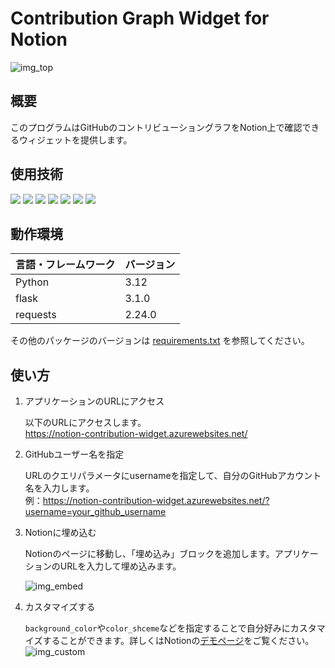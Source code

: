 # Contribution Graph Widget for Notion

![img_top](https://qiita-user-contents.imgix.net/https%3A%2F%2Fqiita-image-store.s3.ap-northeast-1.amazonaws.com%2F0%2F3828517%2Fa61704d4-8dce-dafe-5296-4504242bfaab.png?ixlib=rb-4.0.0&auto=format&gif-q=60&q=75&s=67a95e2de5e99ea43087a95f6f590bed)

## 概要

このプログラムはGitHubのコントリビューショングラフをNotion上で確認できるウィジェットを提供します。

## 使用技術
<p style="display: inline">
    <img src="https://img.shields.io/badge/-Python-F9DC3E.svg?logo=python&style=flat">
    <img src="https://img.shields.io/badge/-CSS3-1572B6.svg?logo=css3&style=flat">
    <img src="https://img.shields.io/badge/-HTML5-333.svg?logo=html5&style=flat">
    <img src="https://img.shields.io/badge/-Github-181717.svg?logo=github&style=popout">
    <img src="https://img.shields.io/badge/GraphQL-ff379b?style=flat&logo=graphql">
    <img src="https://img.shields.io/badge/-Azure-2560E0.svg?logo=azure-pipelines&style=popout">
    <img src="https://img.shields.io/badge/Azure%20Web%20App-blue?style=flat">
</p>

## 動作環境
| 言語・フレームワーク  | バージョン |
| --------------------- | ---------- |
| Python                | 3.12       |
| flask                 | 3.1.0      |
| requests              | 2.24.0     |

その他のパッケージのバージョンは [requirements.txt](./requirements.txtrequirements.txt) を参照してください。

## 使い方
1. アプリケーションのURLにアクセス
    
    以下のURLにアクセスします。<br>
    https://notion-contribution-widget.azurewebsites.net/

2. GitHubユーザー名を指定
    
    URLのクエリパラメータにusernameを指定して、自分のGitHubアカウント名を入力します。<br>
    例：https://notion-contribution-widget.azurewebsites.net/?username=your_github_username

3. Notionに埋め込む

    Notionのページに移動し、「埋め込み」ブロックを追加します。アプリケーションのURLを入力して埋め込みます。
    
    ![img_embed](https://github.com/user-attachments/assets/c0d1757f-f20c-42b3-ab1e-af8a72b66255)

4. カスタマイズする
   
   `background_color`や`color_shceme`などを指定することで自分好みにカスタマイズすることができます。詳しくはNotionの[デモページ](https://www.notion.so/DemoPage-1814e6035cdd8060b088d3d8c19ffc95?pvs=4)をご覧ください。
   ![img_custom](https://qiita-user-contents.imgix.net/https%3A%2F%2Fqiita-image-store.s3.ap-northeast-1.amazonaws.com%2F0%2F3828517%2F81c6ab70-c74b-4194-81b1-f07904391843.png?ixlib=rb-4.0.0&auto=format&gif-q=60&q=75&w=1400&fit=max&s=8bf070bbec7d4f5a01d0e46757f94e5e)